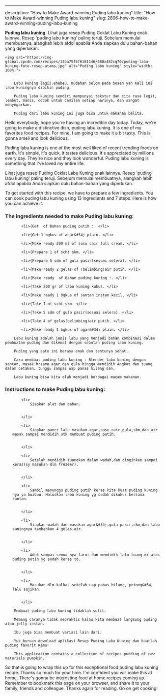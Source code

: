 ---
description: "How to Make Award-winning Puding labu kuning"
title: "How to Make Award-winning Puding labu kuning"
slug: 2806-how-to-make-award-winning-puding-labu-kuning

<p>
	<strong>Puding labu kuning</strong>. 
	Lihat juga resep Puding Coklat Labu Kuning enak lainnya. Resep &#39;puding labu kuning&#39; paling teruji. Sebelum memulai membuatnya, alangkah lebih afdol apabila Anda siapkan dulu bahan-bahan yang diperlukan.
</p>
<p>
	
	<img src="https://img-global.cpcdn.com/recipes/13ba75f5f6181146/680x482cq70/puding-labu-kuning-foto-resep-utama.jpg" alt="Puding labu kuning" style="width: 100%;">
	
	
		Labu kuning lagii.eheheu, mudahan belom pada bosen yah Kali ini labu kuningnya dibikin puding.
	
		Puding labu kuning sendiri mempunyai tekstur dan cita rasa legit, lembut, manis, cocok untuk camilan setiap harinya, dan sangat menyegarkan.
	
		Puding dari labu kuning ini juga bisa untuk makanan balita.
	
</p>
<p>
	Hello everybody, hope you're having an incredible day today. Today, we're going to make a distinctive dish, puding labu kuning. It is one of my favorites food recipes. For mine, I am going to make it a bit tasty. This is gonna smell and look delicious.
</p>
	
<p>
	Puding labu kuning is one of the most well liked of recent trending foods on earth. It's simple, it's quick, it tastes delicious. It's appreciated by millions every day. They're nice and they look wonderful. Puding labu kuning is something that I've loved my entire life.
</p>
<p>
	Lihat juga resep Puding Coklat Labu Kuning enak lainnya. Resep &#39;puding labu kuning&#39; paling teruji. Sebelum memulai membuatnya, alangkah lebih afdol apabila Anda siapkan dulu bahan-bahan yang diperlukan.
</p>

<p>
To get started with this recipe, we have to prepare a few ingredients. You can cook puding labu kuning using 13 ingredients and 7 steps. Here is how you can achieve it.
</p>

<h3>The ingredients needed to make Puding labu kuning:</h3>

<ol>
	
		<li>{Get  of Bahan puding putih :. </li>
	
		<li>{Get 1 bgkus of agar&#34; plain. </li>
	
		<li>{Make ready 200 ml of susu cair full cream. </li>
	
		<li>{Prepare 1 of scht skm. </li>
	
		<li>{Prepare 5 sdm of gula pasir(sesuai selera). </li>
	
		<li>{Make ready 2 gelas of (belimbing)air putih. </li>
	
		<li>{Make ready  of Bahan puding kuning :. </li>
	
		<li>{Take 200 gr of labu kuning kukus. </li>
	
		<li>{Make ready 1 bgkus of santan instan kecil. </li>
	
		<li>{Take 1 of scht skm. </li>
	
		<li>{Take 5 sdm of gula pasir(sesuai selera). </li>
	
		<li>{Take 4 of gelas(belimbing)air putih. </li>
	
		<li>{Make ready 1 bgkus of agar&#34; plain. </li>
	
</ol>
<p>
	
		Labu kuning adalah jenis labu yang menjadi bahan kombinasi dalam pembuatan puding dan dikenal dengan sebutan puding labu kuning.
	
		Puding yang satu ini berasa enak dan tentunya sehat.
	
		Cara membuat puding labu kuning : Blender labu kuning dengan santan, masak brsama agar dan gula hingga mendidih Angkat dan tuang dalam cetakan, tunggu sampai uap panas hilang dan.
	
		Labu kuning bisa kita olah menjadi berbagai macam makanan.
	
</p>

<h3>Instructions to make Puding labu kuning:</h3>

<ol>
	
		<li>
			Siapkan alat dan bahan.
			
			
		</li>
	
		<li>
			Siapkan panci lalu masukan agar,susu cair,gula,skm,dan air masak sampai mendidih utk membuat puding putih.
			
			
		</li>
	
		<li>
			Setelah mendidih tuangkan dalam wadah,dan dinginkan sampai keras(sy masukan dlm frezeer).
			
			
		</li>
	
		<li>
			Sambil menunggu puding putih keras kita buat puding kuning nya ya buibuu. Haluskan labu kuning yg sudah dikukus bersama santan.
			
			
		</li>
	
		<li>
			Siapkan wadah dan masukan agar&#34;,gula pasir,skm,dan labu kuningnya tambahkan 4 gelas air.
			
			
		</li>
	
		<li>
			Aduk sampai semua nya larut dan mendidih lalu tuang di atas puding putih yg sudah keras td.
			
			
		</li>
	
		<li>
			Masukan dlm kulkas setelah uap panas hilang, potong&#34; lalu sajikan.
			
			
		</li>
	
</ol>

<p>
	
		Membuat puding labu kuning tidaklah sulit.
	
		Memang caranya tidak sepraktis kalau kita membuat langsung puding atau jelly instan.
	
		Ibu juga bisa membuat variasi lain dari.
	
		Yuk buruan download aplikasi Resep Puding Labu Kuning dan buatlah puding favorit Kamu!
	
		This application contains a collection of recipes pudding of raw materials pumpkin.
	
</p>

<p>
	So that is going to wrap this up for this exceptional food puding labu kuning recipe. Thanks so much for your time. I'm confident you will make this at home. There's gonna be interesting food at home recipes coming up. Remember to bookmark this page on your browser, and share it to your family, friends and colleague. Thanks again for reading. Go on get cooking!
</p>
